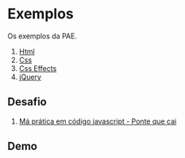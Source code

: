 # Exemplos

Os exemplos da PAE.

1. [Html](https://github.com/dobbinx3/maua/tree/master/pae/desenvolvimento_de_sites_responsivos_modernos/2019_2/html)
2. [Css](https://github.com/dobbinx3/maua/tree/master/pae/desenvolvimento_de_sites_responsivos_modernos/2019_2/css)
3. [Css Effects](https://github.com/dobbinx3/maua/tree/master/pae/desenvolvimento_de_sites_responsivos_modernos/2019_2/css_effects)
4. [jQuery](https://github.com/dobbinx3/maua/tree/master/pae/desenvolvimento_de_sites_responsivos_modernos/2019_2/jquery)
   <!-- 6. [Bootstrap (parte 1)](https://github.com/dobbinx3/maua/tree/master/pae/desenvolvimento_de_sites_responsivos_modernos/2019_2/bootstrap_parte_1) -->
   <!-- 7. [Bootstrap (parte 2)](https://github.com/dobbinx3/maua/tree/master/pae/desenvolvimento_de_sites_responsivos_modernos/2019_2/bootstrap_parte_2) -->

## Desafio

1. [Má prática em código javascript - Ponte que cai](https://github.com/dobbinx3/maua/tree/master/pae/desenvolvimento_de_sites_responsivos_modernos/2019_2/ponte)

## Demo

<!-- O resultado final pode ser visto funcionando [Aqui](http://www.dobbinx3.com/maua/pae/desenvolvimento_de_sites_responsivos_modernos/agenciax3). -->
